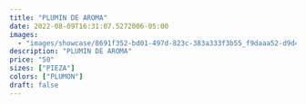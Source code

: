 ```yaml
---
title: "PLUMIN DE AROMA"
date: 2022-08-09T16:31:07.5272006-05:00
images:
  - "images/showcase/8691f352-bd01-497d-823c-383a333f3b55_f9daaa52-d9d4-4702-a006-a1b5fb439c4f.webp"
description: "PLUMIN DE AROMA"
price: "50"
sizes: ["PIEZA"]
colors: ["PLUMON"]
draft: false
---
```

